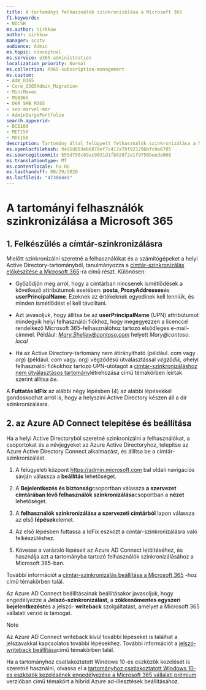 ```yaml
---
title: A tartományi felhasználók szinkronizálása a Microsoft 365
f1.keywords:
- NOCSH
ms.author: sirkkuw
author: sirkkuw
manager: scotv
audience: Admin
ms.topic: conceptual
ms.service: o365-administration
localization_priority: Normal
ms.collection: M365-subscription-management
ms.custom:
- Adm_O365
- Core_O365Admin_Migration
- MiniMaven
- MSB365
- OKR_SMB_M365
- seo-marvel-mar
- AdminSurgePortfolio
search.appverid:
- BCS160
- MET150
- MOE150
description: Tartomány által felügyelt felhasználók szinkronizálása a Microsoft 365 vállalati verzióval.
ms.openlocfilehash: 9495d893eb6870ef7c417a78f921296bfc0e6705
ms.sourcegitcommit: 555d756c69ac9031d1fb928f2e1f9750beede066
ms.translationtype: MT
ms.contentlocale: hu-HU
ms.lasthandoff: 08/29/2020
ms.locfileid: "47306449"
---
```

# <a name="synchronize-domain-users-to-microsoft-365"></a>A tartományi felhasználók szinkronizálása a Microsoft 365

## <a name="1-prepare-for-directory-synchronization"></a>1. Felkészülés a címtár-szinkronizálásra 

Mielőtt szinkronizálni szeretné a felhasználókat és a számítógépeket a helyi Active Directory-tartományból, tanulmányozza a [címtár-szinkronizálás előkészítése a Microsoft 365](https://docs.microsoft.com/microsoft-365/enterprise/prepare-for-directory-synchronization)-ra című részt. Különösen:

   - Győződjön meg arról, hogy a címtárban nincsenek ismétlődések a következő attribútumok esetében: **posta**, **ProxyAddresses**és **userPrincipalName**. Ezeknek az értékeknek egyedinek kell lenniük, és minden ismétlődést el kell távolítani.
   
   - Azt javasoljuk, hogy állítsa be az **userPrincipalName** (UPN) attribútumot mindegyik helyi felhasználói fiókhoz, hogy megegyezzen a licenccel rendelkező Microsoft 365-felhasználóhoz tartozó elsődleges e-mail-címmel. Például: *Mary.Shelley@contoso.com* helyett *Mary@contoso. local*
   
   - Ha az Active Directory-tartomány nem átirányítható (például. com vagy *. org*) (például. *com* vagy. org) végződésű útválasztással *végződik, a*helyi felhasználói fiókokhoz tartozó UPN-utótagot a [címtár-szinkronizáláshoz nem útválasztásos tartomány](https://docs.microsoft.com/microsoft-365/enterprise/prepare-a-non-routable-domain-for-directory-synchronization)létrehozása című témakörben leírtak szerint állítsa *be.* 

A **Futtatás IdFix** az alábbi négy lépésben (4) az alábbi lépésekkel gondoskodhat arról is, hogy a helyszíni Active Directory készen áll a dir szinkronizálásra.

## <a name="2-install-and-configure-azure-ad-connect"></a>2. az Azure AD Connect telepítése és beállítása

Ha a helyi Active Directoryból szeretné szinkronizálni a felhasználókat, a csoportokat és a névjegyeket az Azure Active Directoryhoz, telepítse az Azure Active Directory Connect alkalmazást, és állítsa be a címtár-szinkronizálást. 

 1. A felügyeleti központ <a href="https://go.microsoft.com/fwlink/p/?linkid=2024339" target="_blank">https://admin.microsoft.com</a> bal oldali navigációs sávján válassza a **beállítás** lehetőséget.

 2. A **Bejelentkezés és biztonság**csoportban válassza **a szervezet címtárában lévő felhasználók szinkronizálása**csoportban a **nézet** lehetőséget.

 3. A **felhasználók szinkronizálása a szervezeti címtárból** lapon válassza az első **lépések**elemet.

 4. Az első lépésben futtassa a IdFix eszközt a címtár-szinkronizálásra való felkészüléshez.

 5. Kövesse a varázsló lépéseit az Azure AD Connect letöltéséhez, és használja azt a tartományba tartozó felhasználók szinkronizálásához a Microsoft 365-ban.


További információt a [címtár-szinkronizálás beállítása a Microsoft 365](https://docs.microsoft.com/microsoft-365/enterprise/set-up-directory-synchronization) -hoz című témakörben talál.

Az Azure AD Connect beállításainak beállításakor javasoljuk, hogy engedélyezze a **Jelszó-szinkronizálást**, a **zökkenőmentes egyszeri bejelentkezést**és a jelszó- **writeback** szolgáltatást, amelyet a Microsoft 365 vállalati verzió is támogat.

> [!NOTE]
> Az Azure AD Connect writeback kívül további lépéseket is találhat a jelszavakkal kapcsolatos további lépésekhez. További információt a [jelszó-writeback beállítása](https://docs.microsoft.com/azure/active-directory/authentication/howto-sspr-writeback)című témakörben talál. 

Ha a tartományhoz csatlakoztatott Windows 10-es eszközök kezelését is szeretné használni, olvassa el a [tartományhoz csatlakoztatott Windows 10-es eszközök kezelésének engedélyezése a Microsoft 365 vállalati prémium](manage-windows-devices.md) verzióban című témakört a hibrid Azure ad-illesztések beállításához. 